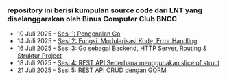 ### repository ini berisi kumpulan source code dari LNT yang diselanggarakan oleh Binus Computer Club BNCC

- 10 Juli 2025 - [Sesi 1: Pengenalan Go](https://github.com/syaifuladala/lnt-bncc-2025/tree/main/Day1)
- 14 Juli 2025 - [Sesi 2: Fungsi, Modularisasi Kode, Error Handling](https://github.com/syaifuladala/lnt-bncc-2025/tree/main/Day2)
- 16 Juli 2025 - [Sesi 3: Go sebagai Backend, HTTP Server, Routing & Struktur Project](https://github.com/syaifuladala/lnt-bncc-2025/tree/main/Day3)
- 18 Juli 2025 - [Sesi 4: REST API Sederhana menggunakan slice of struct](https://github.com/syaifuladala/lnt-bncc-2025/tree/main/Day4)
- 21 Juli 2025 - [Sesi 5: REST API CRUD dengan GORM](https://github.com/syaifuladala/lnt-bncc-2025/tree/main/Day5)
